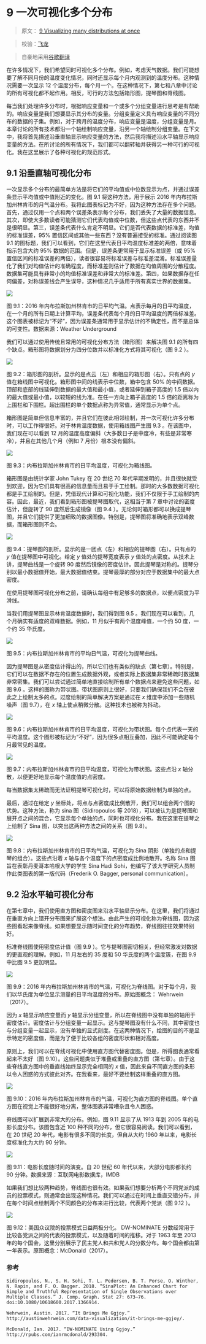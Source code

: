 # 9 一次可视化多个分布

> 原文： [9 Visualizing many distributions at once](https://serialmentor.com/dataviz/boxplots-violins.html)

> 校验：[飞龙](https://github.com/wizardforcel)

> 自豪地采用[谷歌翻译](https://translate.google.cn/)

在许多情况下，我们希望同时可视化多个分布。例如，考虑天气数据。我们可能想要了解不同月份的温度变化情况，同时还显示每个月内观测到的温度分布。这种情况需要一次显示 12 个温度分布，每个月一个。在这种情况下，第七和八章中讨论的所有可视化都不起作用。相反，可行的方法包括箱形图，提琴图和脊线图。

每当我们处理许多分布时，根据响应变量和一个或多个分组变量进行思考是有帮助的。响应变量是我们想要显示其分布的变量。分组变量定义具有响应变量的不同分布的数据的子集。例如，对于跨月的温度分布，响应变量是温度，分组变量是月。本章讨论的所有技术都沿一个轴绘制响应变量，沿另一个轴绘制分组变量。在下文中，我将首先描述沿垂直轴显示响应变量的方法，然后我将描述沿水平轴显示响应变量的方法。在所讨论的所有情况下，我们都可以翻转轴并获得另一种可行的可视化。我在这里展示了各种可视化的规范形式。

## 9.1 沿垂直轴可视化分布

一次显示多个分布的最简单方法是将它们的平均值或中位数显示为点，并通过误差条显示平均值或中值附近的变化。图 9.1 将这种方法，用于展示 2016 年内布拉斯加州林肯市的月气温分布。我将此图表标记为不好，因为这种方法存在多个问题。首先，通过仅用一个点和两个误差条表示每个分布，我们丢失了大量的数据信息。其次，即使大多数读者可能猜测它们代表均值或中位数，但这些点代表的东西并不是很明显。第三，误差条代表什么肯定不明显。它们是否代表数据的标准差，均值的标准误差，95% 置信区间或其他一些东西？没有普遍接受的标准。通过阅读图 9.1 的图标题，我们可以看到，它们在这里代表日平均温度标准差的两倍，意味着指示包含大约 95% 数据的范围。但是，误差条更常用于显示标准误差（或 95% 置信区间的标准误差的两倍），读者很容易将标准误差与标准差混淆。标准误差量化了我们对均值估计的准确程度，而标准差则估计了数据在均值周围的分散程度。数据集可能具有非常小的均值标准误差和非常大的标准差。第四，如果数据存在任何偏差，对称误差线会产生误导，这种情况几乎适用于所有真实世界的数据集。

![](img/4d1be3920348f537730aa3860dd382c8.jpg)

图 9.1：2016 年内布拉斯加州林肯市的日平均气温。点表示每月的日平均温度，在一个月的所有日期上计算平均，误差条代表每个月的日平均温度的两倍标准差。这个图表被标记为“不好”，因为误差条通常用于显示估计的不确定性，而不是总体的可变性。数据来源：Weather Underground

我们可以通过使用传统且常用的可视化分布方法（箱形图）来解决图 9.1 的所有四个缺点。箱形图将数据划分为四分位数并以标准化方式将其可视化（图 9.2 ）。

![](img/47b953d36dfbc212f6acee7840a809a6.jpg)

图 9.2：箱形图的剖析。显示的是点云（左）和相应的箱形图（右）。只有点的 *y* 值在箱线图中可视化。箱形图中间的线表示中位数，箱中包含 50% 的中间数据。顶部和底部的线延伸到数据的最大值和最小值，或者延伸到箱子高度的 1.5 倍以内的最大值或最小值，以较短的线为准。在任一方向上箱子高度的 1.5 倍的距离称为上围栏和下围栏。超出围栏的单个数据点称为异常值，通常显示为单个点。

箱形图是简单但信息丰富的，并且它们在彼此相邻绘制，并一次可视化许多分布时，可以工作得很好。对于林肯温度数据，使用箱线图产生图 9.3 。在该图中，我们现在可以看到 12 月的温度高度偏斜（大多数日子是中度冷，有些是非常寒冷），并且在其他几个月（例如 7 月份）根本没有偏斜。

![](img/a469614c841df70924fecbec03dbb6d4.jpg)

图 9.3：内布拉斯加州林肯市的日平均温度，可视化为箱线图。

箱形图是由统计学家 John Tukey 在 20 世纪 70 年代早期发明的，并且很快就受到欢迎，因为它们具有很高的信息量而且易于手工绘制。那时的大多数数据可视化都是手工绘制的。但是，凭借现代计算和可视化功能，我们不仅限于手工绘制的内容。因此，最近，我们看到箱形图被提琴图取代，这相当于第 7 章中讨论的密度估计，但旋转了 90 度然后生成镜像（图 9.4 ）。无论何时箱形都可以换成提琴图，并且它们提供了更加细致的数据图像。特别是，提琴图将准确地表示双峰数据，而箱形图则不会。

![](img/aff30ffdb6f5ee3acaa6da57df6949d2.jpg)

图 9.4：提琴图的剖析。显示的是一团点（左）和相应的提琴图（右）。只有点的 *y* 值在提琴图中可视化。给定 *y* 值处的提琴宽度表示 *y* 值处的点密度。从技术上讲，提琴曲线是一个旋转 90 度然后镜像的密度估计。因此提琴是对称的。提琴分别以最小数据值开始，最大数据值结束。提琴最厚的部分对应于数据集中的最大点密度。

在使用提琴图可视化分布之前，请确认每组中有足够多的数据点，以便点密度为平滑线。

当我们用提琴图显示林肯温度数据时，我们得到图 9.5 。我们现在可以看到，几个月确实有适度的双峰数据。例如，11 月似乎有两个温度峰值，一个约 50 度，一个约 35 华氏度。

![](img/119356ce46fed5cfda9fb76236772e3c.jpg)

图 9.5：内布拉斯加州林肯市的平均日气温，可视化为提琴曲线。

因为提琴图是从密度估计得出的，所以它们也有类似的缺点（第七章）。特别是，它们可以在数据不存在的位置生成数据外观，或者实际上数据集非常稀疏时数据集非常密集。我们可以尝试通过简单地直接绘制所有单个数据点来避免这些问题，如图 9.6 。这样的图称为带状图。带状图原则上很好，只要我们确保我们不会在彼此之上绘制太多的点。过度绘制的简单解决方案是通过在 *x* 维度中添加一些随机噪声（图 9.7），在 *x* 轴上使点稍微分散。这种技术也被称为抖动。

![](img/7f45d00f1bef9b2149f546db1c008508.jpg)

图 9.6：内布拉斯加州林肯市的日平均温度，可视化为带状图。每个点代表一天的平均温度。这个图形被标记为“不好”，因为很多点相互叠加，因此不可能确定每个月最常见的温度。

![](img/23f87401d41bc93239de747ff1a2c993.jpg)

图 9.7：内布拉斯加州林肯市的日平均温度，可视化为带状图。这些点沿 *x* 轴分散，以便更好地显示每个温度值的点密度。

每当数据集太稀疏而无法证明提琴可视化时，可以将原始数据绘制为单独的点。

最后，通过在给定 *y* 坐标处，将点与点密度成比例散开，我们可以组合两个图的优势。这种方法，称为 sina 图（Sidiropoulos 等 2018），可以被认为是提琴图和展开点之间的混合，它显示每个单独的点，同时也可视化分布。我在这里在提琴之上绘制了 Sina 图，以突出这两种方法之间的关系（图 9.8）。

![](img/f110473b9483e31a382c877d6f0addbd.jpg)

图 9.8：内布拉斯加州林肯市的日平均气温，可视化为 Sina 阴影（单独的点和提琴的组合）。这些点沿着 *x* 轴与各个温度下的点密度成比例地散开。名称 Sina 图旨在表彰丹麦哥本哈根大学的学生 Sina Hadi Sohi，他编写了该大学研究人员制作此类图表的第一版代码（Frederik O. Bagger, personal communication）。

## 9.2 沿水平轴可视化分布

在第七章中，我们使用直方图和密度图来沿水平轴显示分布。在这里，我们将通过在垂直方向上错开分布图来扩展这个想法。由此产生的可视化称为脊线图，因为这些图看起来像脊线。如果想要显示随时间变化的分布趋势，脊线图往往效果特别好。

标准脊线图使用密度估计值（图 9.9 ）。它与提琴图密切相关，但经常激发对数据的更直观的理解。例如，11 月左右的 35 度和 50 华氏度的两个温度簇，在图 9.9 中比图 9.5 更加明显。

![](img/2a603abd82f4c34afc392129535a803b.jpg)

图 9.9：2016 年内布拉斯加州林肯市的气温，可视化为脊线图。对于每个月，我们以华氏度为单位显示测量的日平均温度的分布。原始图概念： Wehrwein（2017）。

因为 *x* 轴显示响应变量而 *y* 轴显示分组变量，所以在脊线图中没有单独的轴用于密度估计。密度估计与分组变量一起显示。这与提琴图没有什么不同，其中密度也与分组变量一起显示，没有单独的显式刻度。在这两种情况下，绘图的目的不是显示特定的密度值，而是为了便于比较各组的密度形状和相对高度。

原则上，我们可以在脊线可视化中使用直方图代替密度图。但是，所得图表通常看起来不太好（图 9.10）。这些问题类似于堆叠或重叠的直方图（第七章）。由于这些脊线直方图中的垂直线始终显示完全相同的 *x* 值，因此来自不同直方图的条形以令人困惑的方式彼此对齐。在我看来，最好不要绘制这样重叠的直方图。

![](img/993a494cdbb3f06ff8e3c9223956d68a.jpg)

图 9.10：2016 年内布拉斯加州林肯市的气温，可视化为直方图的脊线图。单个直方图在视觉上不能很好地分离，整体图表非常嘈杂且令人困惑。

脊线图可以扩展到非常大的分布。例如，图 9.11 显示了从 1913 年到 2005 年的电影长度分布。该图包含近 100 种不同的分布，但它很容易阅读。我们可以看到，在 20 世纪 20 年代，电影有很多不同的长度，但自从大约 1960 年以来，电影长度标准化为大约 90 分钟。

![](img/02a080774b82c313ac41df0a41ee9721.jpg)

图 9.11：电影长度随时间的演变。自 20 世纪 60 年代以来，大部分电影都长约 90 分钟。数据来源：互联网电影数据库，IMDB

如果我们想比较两种趋势，脊线图也很有效。如果我们想要分析两个不同党派的成员的投票模式，则通常会出现这种情况。我们可以通过在时间上垂直交错分布，并在每个时间点绘制两个不同颜色的分布来进行比较，代表两个党派（图 9.12 ）。

![](img/7f4c4c3e3029f865d9e2b5cdc1c74dd7.jpg)

图 9.12：美国众议院的投票模式日益两极分化。 DW-NOMINATE 分数经常用于比较各党派之间的代表的投票模式，以及随着时间的推移。对于 1963 年至 2013 年的每个国会，这里分别展示了民主党人和共和党人的分数分布。每个国会都由第一年表示。原图概念：McDonald（2017）。

### 参考

```
Sidiropoulos, N., S. H. Sohi, T. L. Pedersen, B. T. Porse, O. Winther, N. Rapin, and F. O. Bagger. 2018. “SinaPlot: An Enhanced Chart for Simple and Truthful Representation of Single Observations over Multiple Classes.” J. Comp. Graph. Stat 27: 673–76. doi:10.1080/10618600.2017.1366914.

Wehrwein, Austin. 2017. “It Brings Me Ggjoy.” http://austinwehrwein.com/data-visualization/it-brings-me-ggjoy/.

McDonald, Ian. 2017. “DW-NOMINATE Using Ggjoy.” http://rpubs.com/ianrmcdonald/293304.
```